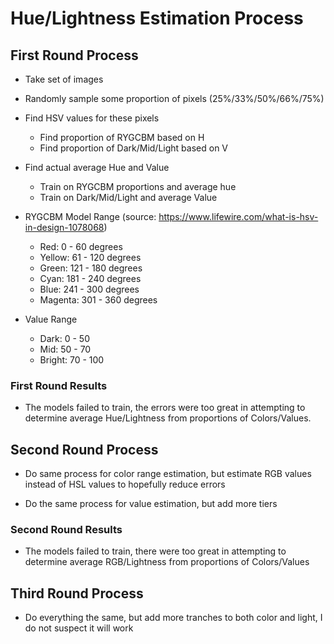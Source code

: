 # Hue/Lightness Estimation Process

## First Round Process

- Take set of images

- Randomly sample some proportion of pixels (25%/33%/50%/66%/75%)

- Find HSV values for these pixels
   - Find proportion of RYGCBM based on H
   - Find proportion of Dark/Mid/Light based on V
   
- Find actual average Hue and Value
    - Train on RYGCBM proportions and average hue
    - Train on Dark/Mid/Light and average Value

- RYGCBM Model Range (source: https://www.lifewire.com/what-is-hsv-in-design-1078068)
    - Red: 0 - 60 degrees
    - Yellow: 61 - 120 degrees
    - Green: 121 - 180 degrees
    - Cyan: 181 - 240 degrees
    - Blue: 241 - 300 degrees
    - Magenta: 301 - 360 degrees

- Value Range
    - Dark: 0 - 50
    - Mid: 50 - 70
    - Bright: 70 - 100

### First Round Results

- The models failed to train, the errors were too great in attempting to determine average Hue/Lightness from
proportions of Colors/Values.

## Second Round Process

- Do same process for color range estimation, but estimate RGB values instead of HSL values to hopefully reduce
errors

- Do the same process for value estimation, but add more tiers

### Second Round Results

- The models failed to train, there were too great in attempting to determine average RGB/Lightness from proportions of Colors/Values

## Third Round Process

- Do everything the same, but add more tranches to both color and light, I do not suspect it will work

###